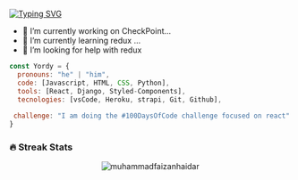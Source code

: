 <!-- ### Hi there, I'm Yordy 👋👨‍💻 -->

[![Typing SVG](https://readme-typing-svg.herokuapp.com?font=Architects+Daughter&color=7AF79A&size=30&lines=Hey!+It's+Yordy!;I'm+a+Web+Developer)](https://git.io/typing-svg)

- 🔭 I’m currently working on CheckPoint...
- 🌱 I’m currently learning redux ...
- 🤔 I’m looking for help with redux

```javascript
const Yordy = {
  pronouns: "he" | "him",
  code: [Javascript, HTML, CSS, Python],
  tools: [React, Django, Styled-Components],
  tecnologies: [vsCode, Heroku, strapi, Git, Github],
  
 challenge: "I am doing the #100DaysOfCode challenge focused on react"
}
```

### 🔥 Streak Stats
<p align="center"><img src="https://github-readme-stats.vercel.app/api?username=Yordy2001&theme=gruvbox" alt="muhammadfaizanhaidar"  /></p>
